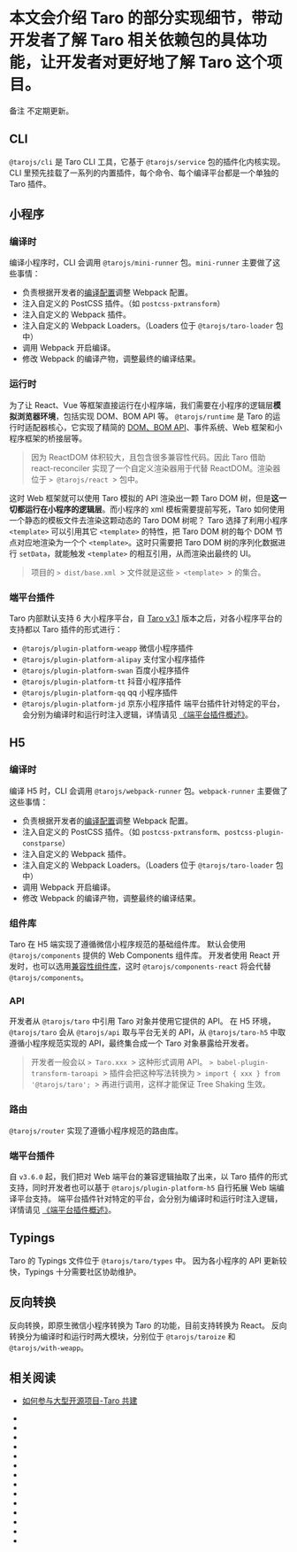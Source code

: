 # 本文会介绍 Taro 的部分实现细节，带动开发者了解 Taro 相关依赖包的具体功能，让开发者对更好地了解 Taro 这个项目。
备注
不定期更新。
## CLI[​](implement-note.html#cli)
`@tarojs/cli` 是 Taro CLI 工具，它基于 `@tarojs/service` 包的插件化内核实现。
CLI 里预先挂载了一系列的内置插件，每个命令、每个编译平台都是一个单独的 Taro 插件。
## 小程序[​](implement-note.html#小程序)
### 编译时[​](implement-note.html#编译时)
编译小程序时，CLI 会调用 `@tarojs/mini-runner` 包。`mini-runner` 主要做了这些事情：

- 负责根据开发者的[编译配置](config.html)调整 Webpack 配置。
- 注入自定义的 PostCSS 插件。（如 `postcss-pxtransform`）
- 注入自定义的 Webpack 插件。
- 注入自定义的 Webpack Loaders。（Loaders 位于 `@tarojs/taro-loader` 包中）
- 调用 Webpack 开启编译。
- 修改 Webpack 的编译产物，调整最终的编译结果。
### 运行时[​](implement-note.html#运行时)
为了让 React、Vue 等框架直接运行在小程序端，我们需要在小程序的逻辑层**模拟浏览器环境**，包括实现 DOM、BOM API 等。
`@tarojs/runtime` 是 Taro 的运行时适配器核心，它实现了精简的 [DOM、BOM API](taro-dom.html)、事件系统、Web 框架和小程序框架的桥接层等。
> 因为 ReactDOM 体积较大，且包含很多兼容性代码。因此 Taro 借助 react-reconciler 实现了一个自定义渲染器用于代替 ReactDOM。渲染器位于
`> @tarojs/react
`> 包中。

这时 Web 框架就可以使用 Taro 模拟的 API 渲染出一颗 Taro DOM 树，但是**这一切都运行在小程序的逻辑层**。而小程序的 xml 模板需要提前写死，Taro 如何使用一个静态的模板文件去渲染这颗动态的 Taro DOM 树呢？
Taro 选择了利用小程序 `<template>` 可以引用其它 `<template>` 的特性，把 Taro DOM 树的每个 DOM 节点对应地渲染为一个个 `<template>`。这时只需要把 Taro DOM 树的序列化数据进行 `setData`，就能触发 `<template>` 的相互引用，从而渲染出最终的 UI。
> 项目的
`> dist/base.xml
`> 文件就是这些
`> <template>
`> 的集合。

### 端平台插件[​](implement-note.html#端平台插件)
Taro 内部默认支持 6 大小程序平台，自 [Taro v3.1](https://docs.taro.zone/blog/2021-03-10-taro-3-1-lts#1-%E5%BC%80%E6%94%BE%E5%BC%8F%E6%9E%B6%E6%9E%84) 版本之后，对各小程序平台的支持都以 Taro 插件的形式进行：

- `@tarojs/plugin-platform-weapp` 微信小程序插件
- `@tarojs/plugin-platform-alipay` 支付宝小程序插件
- `@tarojs/plugin-platform-swan` 百度小程序插件
- `@tarojs/plugin-platform-tt` 抖音小程序插件
- `@tarojs/plugin-platform-qq` qq 小程序插件
- `@tarojs/plugin-platform-jd` 京东小程序插件
端平台插件针对特定的平台，会分别为编译时和运行时注入逻辑，详情请见 [《端平台插件概述》](platform-plugin/index.html)。
## H5[​](implement-note.html#h5)
### 编译时[​](implement-note.html#编译时-1)
编译 H5 时，CLI 会调用 `@tarojs/webpack-runner` 包。`webpack-runner` 主要做了这些事情：

- 负责根据开发者的[编译配置](config.html)调整 Webpack 配置。
- 注入自定义的 PostCSS 插件。（如 `postcss-pxtransform`、`postcss-plugin-constparse`）
- 注入自定义的 Webpack 插件。
- 注入自定义的 Webpack Loaders。（Loaders 位于 `@tarojs/taro-loader` 包中）
- 调用 Webpack 开启编译。
- 修改 Webpack 的编译产物，调整最终的编译结果。
### 组件库[​](implement-note.html#组件库)
Taro 在 H5 端实现了遵循微信小程序规范的基础组件库。
默认会使用 `@tarojs/components` 提供的 Web Components 组件库。
开发者使用 React 开发时，也可以选用[兼容性组件库](h5.html#react-%E5%85%BC%E5%AE%B9%E6%80%A7%E7%BB%84%E4%BB%B6%E5%BA%93)，这时 `@tarojs/components-react` 将会代替 `@tarojs/components`。
### API[​](implement-note.html#api)
开发者从 `@tarojs/taro` 中引用 Taro 对象并使用它提供的 API。
在 H5 环境，`@tarojs/taro` 会从 `@tarojs/api` 取与平台无关的 API，从 `@tarojs/taro-h5` 中取遵循小程序规范实现的 API，最终集合成一个 Taro 对象暴露给开发者。
> 开发者一般会以
`> Taro.xxx
`> 这种形式调用 API。
`> babel-plugin-transform-taroapi
`> 插件会把这种写法转换为
`> import { xxx } from '@tarojs/taro';
`> 再进行调用，这样才能保证 Tree Shaking 生效。

### 路由[​](implement-note.html#路由)
`@tarojs/router` 实现了遵循小程序规范的路由库。
### 端平台插件[​](implement-note.html#端平台插件-1)
自 `v3.6.0` 起，我们把对 Web 端平台的兼容逻辑抽取了出来，以 Taro 插件的形式支持，同时开发者也可以基于 `@tarojs/plugin-platform-h5` 自行拓展 Web 端编译平台支持。
端平台插件针对特定的平台，会分别为编译时和运行时注入逻辑，详情请见 [《端平台插件概述》](platform-plugin/index.html)。
## Typings[​](implement-note.html#typings)
Taro 的 Typings 文件位于 `@tarojs/taro/types` 中。
因为各小程序的 API 更新较快，Typings 十分需要社区协助维护。
## 反向转换[​](implement-note.html#反向转换)
反向转换，即原生微信小程序转换为 Taro 的功能，目前支持转换为 React。
反向转换分为编译时和运行时两大模块，分别位于 `@tarojs/taroize` 和 `@tarojs/with-weapp`。
## 相关阅读[​](implement-note.html#相关阅读)

- [如何参与大型开源项目-Taro 共建](https://docs.taro.zone/blog/2022-01-19-how-to-join-Taro)
- 
- 

- 
- 
- 

- 

- 
- 
- 
- 
- 

- 
- 
-
